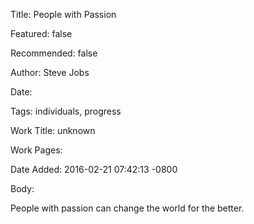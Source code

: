 Title: People with Passion

Featured: false

Recommended: false

Author: Steve Jobs

Date: 

Tags: individuals, progress

Work Title: unknown

Work Pages:  

Date Added: 2016-02-21 07:42:13 -0800

Body:

People with passion can change the world for the better. 


